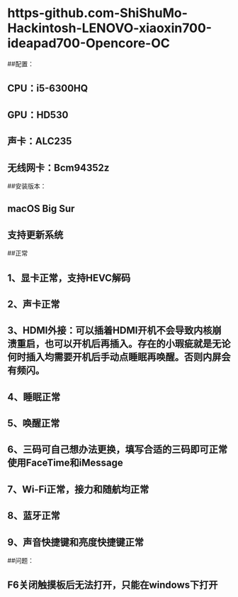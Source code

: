 # https-github.com-ShiShuMo-Hackintosh-LENOVO-xiaoxin700-ideapad700-Opencore-OC

##配置：
##  CPU：i5-6300HQ
##  GPU：HD530
##  声卡：ALC235
##  无线网卡：Bcm94352z
  
##安装版本：
##   macOS Big Sur
##   支持更新系统

##正常  
##  1、显卡正常，支持HEVC解码
##  2、声卡正常
##  3、HDMI外接：可以插着HDMI开机不会导致内核崩溃重启，也可以开机后再插入。存在的小瑕疵就是无论何时插入均需要开机后手动点睡眠再唤醒。否则内屏会有频闪。
##  4、睡眠正常
##  5、唤醒正常
##  6、三码可自己想办法更换，填写合适的三码即可正常使用FaceTime和iMessage
##  7、Wi-Fi正常，接力和随航均正常
##  8、蓝牙正常
##  9、声音快捷键和亮度快捷键正常
  
##问题： 
##   F6关闭触摸板后无法打开，只能在windows下打开
